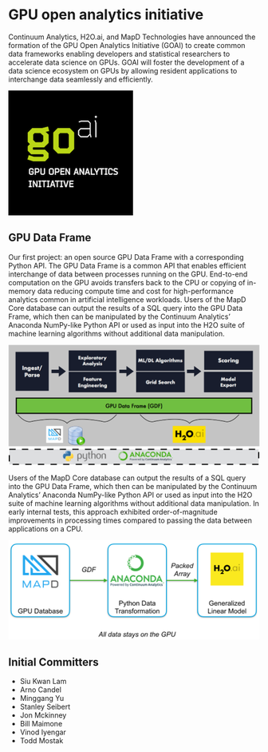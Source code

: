 # GPU open analytics initiative

Continuum Analytics, H2O.ai, and MapD Technologies have announced the formation of the GPU Open Analytics Initiative (GOAI) to create common data frameworks enabling developers and statistical researchers to accelerate data science on GPUs. GOAI will foster the development of a data science ecosystem on GPUs by allowing resident applications to interchange data seamlessly and efficiently. 

![GOAI](img/goai_logo_3.png)

## GPU Data Frame

Our first project: an open source GPU Data Frame with a corresponding Python API. The GPU Data Frame is a common API that enables efficient interchange of data between processes running on the GPU. End-to-end computation on the GPU avoids transfers back to the CPU or copying of in-memory data reducing compute time and cost for high-performance analytics common in artificial intelligence workloads. Users of the MapD Core database can output the results of a SQL query into the GPU Data Frame, which then can be manipulated by the Continuum Analytics’ Anaconda NumPy-like Python API or used as input into the H2O suite of machine learning algorithms without additional data manipulation.

![Architecture](img/GPU_df_arch_diagram.png)

Users of the MapD Core database can output the results of a SQL query into the GPU Data Frame, which then can be manipulated by the Continuum Analytics’ Anaconda NumPy-like Python API or used as input into the H2O suite of machine learning algorithms without additional data manipulation. In early internal tests, this approach exhibited order-of-magnitude improvements in processing times compared to passing the data between applications on a CPU. 

![Architecture](img/mapd-conda-h2o.png)

## Initial Committers

- Siu Kwan Lam 
- Arno Candel
- Minggang Yu
- Stanley Seibert
- Jon Mckinney
- Bill Maimone
- Vinod Iyengar
- Todd Mostak
